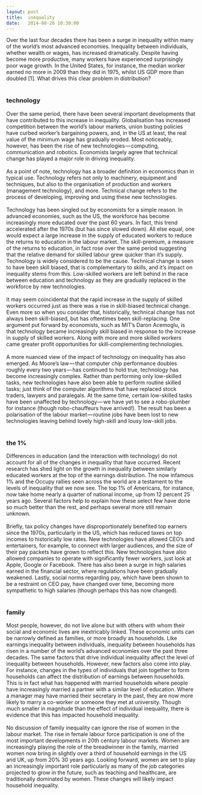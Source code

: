 ```yaml
---
layout: post
title:  inequality
date:   2014-08-26 10:30:00
---
```


Over the last four decades there has been a surge in inequality within many of the world’s most advanced economies. Inequality between individuals, whether wealth or wages, has increased dramatically. Despite having become more productive, many workers have experienced surprisingly poor wage growth. In the United States, for instance, the median worker earned no more in 2009 than they did in 1975, whilst US GDP more than doubled [1]. What drives this clear problem in distribution?
<br/>
<br/>
### **technology**
Over the same period, there have been several important developments that have contributed to this increase in inequality. Globalisation has increased competition between the world’s labour markets, union busting policies have curbed worker’s bargaining powers, and, in the US at least, the real value of the minimum wage has gradually eroded. Most noticeably, however, has been the rise of new technologies — computing, communication and robotics. Economists largely agree that technical change has played a major role in driving inequality.
<br/>
<br/>
As a point of note, technology has a broader definition in economics than in typical use. Technology refers not only to machinery, equipment and techniques, but also to the organisation of production and workers (management technology), and more. Technical change refers to the process of developing, improving and using these new technologies.
<br/>
<br/>
Technology has been singled out by economists for a simple reason. In advanced economies, such as the US, the workforce has become increasingly more educated over the past 60 years. In fact, this trend accelerated after the 1970s (but has since slowed down). All else equal, one would expect a large increase in the supply of educated workers to reduce the returns to education in the labour market. The skill-premium, a measure of the returns to education, in fact rose over the same period suggesting that the relative demand for skilled labour grew quicker than it’s supply. Technology is widely considered to be the cause. Technical change is seen to have been skill biased, that is complementary to skills, and it’s impact on inequality stems from this. Low-skilled workers are left behind in the race between education and technology as they are gradually replaced in the workforce by new technologies.
<br/>
<br/>
It may seem coincidental that the rapid increase in the supply of skilled workers occurred just as there was a rise in skill-biased technical change. Even more so when you consider that, historically, technical change has not always been skill-biased, but has oftentimes been skill-replacing. One argument put forward by economists, such as MIT’s Daron Acemoglu, is that technology became increasingly skill biased in response to the increase in supply of skilled workers. Along with more and more skilled workers came greater profit opportunities for skill-complementing technologies.
<br/>
<br/>
A more nuanced view of the impact of technology on inequality has also emerged. As Moore’s law — that computer chip performance doubles roughly every two years — has continued to hold true, technology has become increasingly complex. Rather than performing only low-skilled tasks, new technologies have also been able to perform routine skilled tasks; just think of the computer algorithms that have replaced stock traders, lawyers and paralegals. At the same time, certain low-skilled tasks have been unaffected by technology — we have yet to see a robo-plumber for instance (though robo-chauffeurs have arrived!). The result has been a polarisation of the labour market — routine jobs have been lost to new technologies leaving behind lovely high-skill and lousy low-skill jobs.
<br/>
<br/>
### **the 1%**
Differences in education (and the interaction with technology) do not account for all of the changes in inequality that have occurred. Recent research has shed light on the growth in inequality between similarly educated workers at the top of the earnings distribution. The now infamous 1% and the Occupy rallies seen across the world are a testament to the levels of inequality that we now see. The top 1% of Americans, for instance, now take home nearly a quarter of national income, up from 12 percent 25 years ago. Several factors help to explain how these select few have done so much better than the rest, and perhaps several more still remain unknown.
<br/>
<br/>
Briefly, tax policy changes have disproportionately benefited top earners since the 1970s, particularly in the US, which has reduced taxes on top incomes to historically low rates. New technologies have allowed CEO’s and entertainers, for example, to connect with larger audiences, and the size of their pay packets have grown to reflect this. New technologies have also allowed companies to operate with significantly fewer workers, just look at Apple, Google or Facebook. There has also been a surge in high salaries earned in the financial sector, where regulations have been gradually weakened. Lastly, social norms regarding pay, which have been shown to be a restraint on CEO pay, have changed over time, becoming more sympathetic to high salaries (though perhaps this has now changed).
<br/>
<br/>
### **family**
Most people, however, do not live alone but with others with whom their social and economic lives are inextricably linked. These economic units can be narrowly defined as families, or more broadly as households. Like earnings inequality between individuals, inequality between households has risen in a number of the world’s advanced economies over the past three decades. The same factors that drive individual inequality affect the level of inequality between households. However, new factors also come into play. For instance, changes in the types of individuals that join together to form households can affect the distribution of earnings between households. This is in fact what has happened with married households where people have increasingly married a partner with a similar level of education. Where a manager may have married their secretary in the past, they are now more likely to marry a co-worker or someone they met at university. Though much smaller in magnitude than the effect of individual inequality, there is evidence that this has impacted household inequality.
<br/>
<br/>
No discussion of family inequality can ignore the rise of women in the labour market. The rise in female labour force participation is one of the most important developments in 20th century labour markets. Women are increasingly playing the role of the breadwinner in the family, married women now bring in slightly over a third of household earnings in the US and UK, up from 20% 30 years ago. Looking forward, women are set to play an increasingly important role particularly as many of the job categories projected to grow in the future, such as teaching and healthcare, are traditionally dominated by women. These changes will likely impact household inequality.
